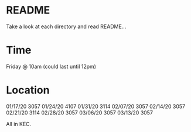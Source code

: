 # README
Take a look at each directory and read README...

# Time
Friday @ 10am (could last until 12pm)

# Location
01/17/20	3057
01/24/20	4107
01/31/20	3114
02/07/20	3057
02/14/20	3057
02/21/20	3114
02/28/20	3057
03/06/20	3057
03/13/20	3057

All in KEC.
